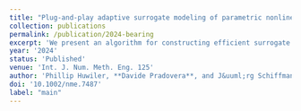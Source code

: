 ```yaml
---
title: "Plug-and-play adaptive surrogate modeling of parametric nonlinear dynamics in frequency domain"
collection: publications
permalink: /publication/2024-bearing
excerpt: 'We present an algorithm for constructing efficient surrogate frequency-domain models of (nonlinear) parametric dynamical systems in a non-intrusive way. To capture the dependence of the underlying system on frequency and parameters, our proposed approach combines rational approximation and smooth interpolation. In the approximation effort, locally adapted sparse grids are applied to effectively explore the parameter domain even if the number of parameters is modest or high. Adaptivity is also employed to build rational approximations that efficiently capture the frequency dependence of the problem. These two features enable our method to build surrogate models that achieve a user-prescribed approximation accuracy, without wasting too many resources in &quot;oversampling&quot; the frequency and parameter domains. Thanks to its non-intrusiveness, our proposed method, as opposed to projection-based techniques for model order reduction, can be applied regardless of the complexity of the underlying physical model. Notably, our algorithm for adaptive sampling can be used even when prior knowledge of the problem structure is not available. To showcase the effectiveness of our approach, we apply it in the study of an aerodynamic bearing. Our method allows us to build surrogate models that adequately identify the bearing&apos;s behavior with respect to both design and operational parameters, while still achieving significant speedups.'
year: '2024'
status: 'Published'
venue: 'Int. J. Num. Meth. Eng. 125'
author: 'Phillip Huwiler, **Davide Pradovera**, and J&uuml;rg Schiffmann'
doi: '10.1002/nme.7487'
label: "main"
---
```


